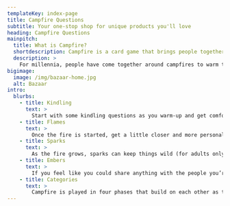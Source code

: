 ```yaml
---
templateKey: index-page
title: Campfire Questions
subtitle: Your one-stop shop for unique products you'll love
heading: Campfire Questions
mainpitch:
  title: What is Campfire?
  shortdescription: Campfire is a card game that brings people together to share stories.
  description: >
    For millennia, people have come together around campfires to warm themselves and build friendships. Campfire is a question-based card game that brings people together to create a cozy environment, share stories, have fun, and get to know each other.
bigimage:
  image: /img/bazaar-home.jpg
  alt: Bazaar
intro:
  blurbs:
    - title: Kindling
      text: >
        Start with some kindling questions as you warm-up and get comfortable.
    - title: Flames
      text: >
        Once the fire is started, get a little closer and more personal around some flames.
    - title: Sparks
      text: >
        As the fire grows, sparks can keep things wild (for adults only).
    - title: Embers
      text: >
        If you feel like you could share anything with the people you’re playing with, end the game with a few embers.
    - title: Categories
      text: >
        Campfire is played in four phases that build on each other as the game goes on.
---
```

